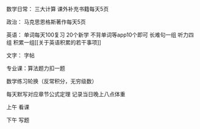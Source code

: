 数学日常：
三大计算
课外补充书籍每天5页


政治：
马克思恩格斯著作每天5页

英语：
	单词每天100复习
	20个新学
	不背单词等app10个即可
	长难句一组
	听力四组
积累一组[[关于英语积累的若干事项]]

文字：
字帖

专业课：算法题力扣一题

数学练习轮换（反常积分，无穷级数）

每天默写对应章节公式定理
记录当日晚上八点体重


上午 看课

下午 写题